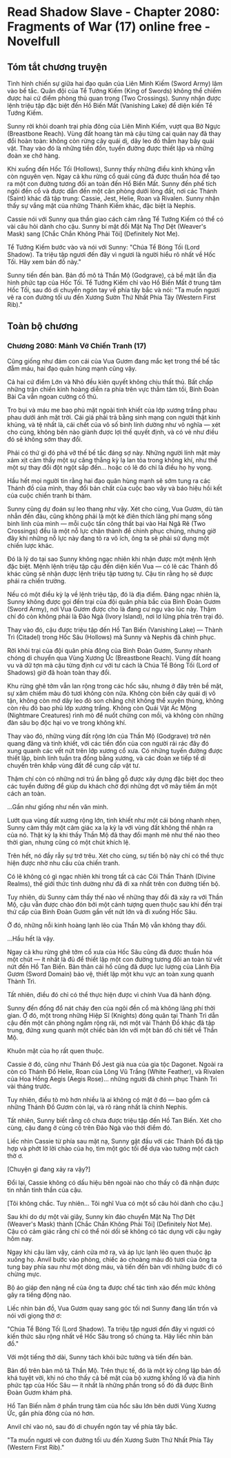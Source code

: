 # Read Shadow Slave - Chapter 2080: Fragments of War (17) online free - Novelfull

## Tóm tắt chương truyện

Tình hình chiến sự giữa hai đạo quân của Liên Minh Kiếm (Sword Army) lâm vào bế tắc. Quân đội của Tể Tướng Kiếm (King of Swords) không thể chiếm được hai cứ điểm phòng thủ quan trọng (Two Crossings). Sunny nhận được lệnh triệu tập đặc biệt đến Hồ Biến Mất (Vanishing Lake) để diện kiến Tể Tướng Kiếm.

Sunny rời khỏi doanh trại phía đông của Liên Minh Kiếm, vượt qua Bờ Ngực (Breastbone Reach). Vùng đất hoang tàn mà cậu từng cai quản nay đã thay đổi hoàn toàn: không còn rừng cây quái dị, dây leo đỏ thẫm hay bầy quái vật. Thay vào đó là những tiền đồn, tuyến đường được thiết lập và những đoàn xe chở hàng.

Khi xuống đến Hốc Tối (Hollows), Sunny thấy những điều kinh khủng vẫn còn nguyên vẹn. Ngay cả khu rừng cổ quái cũng đã được thuần hóa để tạo ra một con đường tương đối an toàn đến Hồ Biến Mất. Sunny đến phế tích ngôi đền cổ và được dẫn đến một căn phòng dưới lòng đất, nơi các Thánh (Saint) khác đã tập trung: Cassie, Jest, Helie, Roan và Rivalen. Sunny nhận thấy sự vắng mặt của những Thánh Kiếm khác, đặc biệt là Nephis.

Cassie nói với Sunny qua thần giao cách cảm rằng Tể Tướng Kiếm có thể có vài câu hỏi dành cho cậu. Sunny bí mật đổi Mặt Nạ Thợ Dệt (Weaver's Mask) sang [Chắc Chắn Không Phải Tôi] (Definitely Not Me).

Tể Tướng Kiếm bước vào và nói với Sunny: "Chúa Tể Bóng Tối (Lord Shadow). Ta triệu tập ngươi đến đây vì ngươi là người hiểu rõ nhất về Hốc Tối. Hãy xem bản đồ này."

Sunny tiến đến bàn. Bản đồ mô tả Thần Mộ (Godgrave), cả bề mặt lẫn địa hình phức tạp của Hốc Tối. Tể Tướng Kiếm chỉ vào Hồ Biến Mất ở trung tâm Hốc Tối, sau đó di chuyển ngón tay về phía tây bắc và nói: "Ta muốn ngươi vẽ ra con đường tối ưu đến Xương Sườn Thứ Nhất Phía Tây (Western First Rib)."

## Toàn bộ chương

### Chương 2080: Mảnh Vỡ Chiến Tranh (17)

Cũng giống như đám con cái của Vua Gươm đang mắc kẹt trong thế bế tắc đẫm máu, hai đạo quân hùng mạnh cũng vậy.

Cả hai cứ điểm Lớn và Nhỏ đều kiên quyết không chịu thất thủ. Bất chấp những trận chiến kinh hoàng diễn ra phía trên vực thẳm tăm tối, Binh Đoàn Bài Ca vẫn ngoan cường cố thủ.

Tro bụi và máu me bao phủ mặt ngoài tinh khiết của lớp xương trắng phau phau dưới ánh mặt trời. Cái giá phải trả bằng sinh mạng con người thật kinh khủng, và tệ nhất là, cái chết của vô số binh lính dường như vô nghĩa — xét cho cùng, không bên nào giành được lợi thế quyết định, và có vẻ như điều đó sẽ không sớm thay đổi.

Phải có thứ gì đó phá vỡ thế bế tắc đáng sợ này. Những người lính mặt mày xám xịt cảm thấy một sự căng thẳng kỳ lạ lan tỏa trong không khí, như thể một sự thay đổi đột ngột sắp đến… hoặc có lẽ đó chỉ là điều họ hy vọng.

Hầu hết mọi người tin rằng hai đạo quân hùng mạnh sẽ sớm tung ra các Thánh đồ của mình, thay đổi bản chất của cuộc bao vây và báo hiệu hồi kết của cuộc chiến tranh bi thảm.

Sunny cũng dự đoán sự leo thang như vậy. Xét cho cùng, Vua Gươm, dù tàn nhẫn đến đâu, cũng không phải là một kẻ điên thích lãng phí mạng sống binh lính của mình — mỗi cuộc tấn công thất bại vào Hai Ngã Rẽ (Two Crossings) đều là một nỗ lực chân thành để chinh phục chúng, nhưng giờ đây khi những nỗ lực này đang tỏ ra vô ích, ông ta sẽ phải sử dụng một chiến lược khác.

Đó là lý do tại sao Sunny không ngạc nhiên khi nhận được một mệnh lệnh đặc biệt. Mệnh lệnh triệu tập cậu đến diện kiến Vua — có lẽ các Thánh đồ khác cũng sẽ nhận được lệnh triệu tập tương tự. Cậu tin rằng họ sẽ được phái ra chiến trường.

Nếu có một điều kỳ lạ về lệnh triệu tập, đó là địa điểm. Đáng ngạc nhiên là, Sunny không được gọi đến trại của đội quân phía bắc của Binh Đoàn Gươm (Sword Army), nơi Vua Gươm được cho là đang cư ngụ vào lúc này. Thậm chí đó còn không phải là Đảo Ngà (Ivory Island), nơi lơ lửng phía trên trại đó.

Thay vào đó, cậu được triệu tập đến Hồ Tan Biến (Vanishing Lake) — Thành Trì (Citadel) trong Hốc Sâu (Hollows) mà Sunny và Nephis đã chinh phục.

Rời khỏi trại của đội quân phía đông của Binh Đoàn Gươm, Sunny nhanh chóng di chuyển qua Vùng Xương Ức (Breastbone Reach). Vùng đất hoang vu và dữ tợn mà cậu từng định cư với tư cách là Chúa Tể Bóng Tối (Lord of Shadows) giờ đã hoàn toàn thay đổi.

Khu rừng ghê tởm vẫn lan rộng trong các hốc sâu, nhưng ở đây trên bề mặt, sự xâm chiếm màu đỏ tươi không còn nữa. Không còn biển cây quái dị vô tận, không còn mớ dây leo đỏ son chằng chịt không thể xuyên thủng, không còn rêu đỏ bao phủ lớp xương trắng. Không còn Quái Vật Ác Mộng (Nightmare Creatures) rình mò để nuốt chửng con mồi, và không còn những đàn sâu bọ độc hại vo ve trong không khí.

Thay vào đó, những vùng đất rộng lớn của Thần Mộ (Godgrave) trở nên quang đãng và tinh khiết, với các tiền đồn của con người rải rác đây đó xung quanh các vết nứt trên lớp xương cổ xưa. Có những tuyến đường được thiết lập, binh lính tuần tra đồng bằng xương, và các đoàn xe tiếp tế di chuyển trên khắp vùng đất để cung cấp vật tư.

Thậm chí còn có những nơi trú ẩn bằng gỗ được xây dựng đặc biệt dọc theo các tuyến đường để giúp du khách chờ đợi những đợt vỡ mây tiềm ẩn một cách an toàn.

…Gần như giống như nền văn minh.

Lướt qua vùng đất xương rộng lớn, tinh khiết như một cái bóng nhanh nhẹn, Sunny cảm thấy một cảm giác xa lạ kỳ lạ với vùng đất không thể nhận ra của nó. Thật kỳ lạ khi thấy Thần Mộ đã thay đổi mạnh mẽ như thế nào theo thời gian, nhưng cũng có một chút khích lệ.

Trên hết, nó đầy rẫy sự trớ trêu. Xét cho cùng, sự tiến bộ này chỉ có thể thực hiện được nhờ nhu cầu của chiến tranh.

Có lẽ không có gì ngạc nhiên khi trong tất cả các Cõi Thần Thánh (Divine Realms), thế giới thức tỉnh dường như đã đi xa nhất trên con đường tiến bộ.

Tuy nhiên, dù Sunny cảm thấy thế nào về những thay đổi đã xảy ra với Thần Mộ, cậu vẫn được chào đón bởi một cảnh tượng quen thuộc sau khi đến trại thứ cấp của Binh Đoàn Gươm gần vết nứt lớn và đi xuống Hốc Sâu.

Ở đó, những nỗi kinh hoàng lạnh lẽo của Thần Mộ vẫn không thay đổi.

…Hầu hết là vậy.

Ngay cả khu rừng ghê tởm cổ xưa của Hốc Sâu cũng đã được thuần hóa một chút — ít nhất là đủ để thiết lập một con đường tương đối an toàn từ vết nứt đến Hồ Tan Biến. Bản thân cái hồ cũng đã được lực lượng của Lãnh Địa Gươm (Sword Domain) bảo vệ, thiết lập một khu vực an toàn xung quanh Thành Trì.

Tất nhiên, điều đó chỉ có thể thực hiện được vì chính Vua đã hành động.

Sunny đến đống đổ nát cháy đen của ngôi đền cổ mà không lãng phí thời gian. Ở đó, một trong những Hiệp Sĩ (Knights) đóng quân tại Thành Trì dẫn cậu đến một căn phòng ngầm rộng rãi, nơi một vài Thánh Đồ khác đã tập trung, đứng xung quanh một chiếc bàn lớn với một bản đồ chi tiết về Thần Mộ.

Khuôn mặt của họ rất quen thuộc.

Cassie ở đó, cũng như Thánh Đồ Jest già nua của gia tộc Dagonet. Ngoài ra còn có Thánh Đồ Helie, Roan của Lông Vũ Trắng (White Feather), và Rivalen của Hoa Hồng Aegis (Aegis Rose)… những người đã chinh phục Thành Trì vài tháng trước.

Tuy nhiên, điều tò mò hơn nhiều là ai không có mặt ở đó — bao gồm cả những Thánh Đồ Gươm còn lại, và rõ ràng nhất là chính Nephis.

Tất nhiên, Sunny biết rằng cô chưa được triệu tập đến Hồ Tan Biến. Xét cho cùng, cậu đang ở cùng cô trên Đảo Ngà vào thời điểm đó.

Liếc nhìn Cassie từ phía sau mặt nạ, Sunny gật đầu với các Thánh Đồ đã tập hợp và phớt lờ lời chào của họ, tìm một góc tối để dựa vào tường một cách thờ ơ.

[Chuyện gì đang xảy ra vậy?]

Đổi lại, Cassie không có dấu hiệu bên ngoài nào cho thấy cô đã nhận được tin nhắn tinh thần của cậu.

[Tôi không chắc. Tuy nhiên… Tôi nghĩ Vua có một số câu hỏi dành cho cậu.]

Sau khi do dự một vài giây, Sunny kín đáo chuyển Mặt Nạ Thợ Dệt (Weaver's Mask) thành [Chắc Chắn Không Phải Tôi] (Definitely Not Me). Cậu có cảm giác rằng chỉ có thể nói dối sẽ không có tác dụng với cậu ngày hôm nay.

Ngay khi cậu làm vậy, cánh cửa mở ra, và áp lực lạnh lẽo quen thuộc ập xuống họ. Anvil bước vào phòng, chiếc áo choàng màu đỏ tươi của ông ta tung bay phía sau như một dòng máu, và tiến đến bàn với những bước đi có chừng mực.

Bộ áo giáp đen nặng nề của ông ta được chế tác tinh xảo đến mức không gây ra tiếng động nào.

Liếc nhìn bản đồ, Vua Gươm quay sang góc tối nơi Sunny đang lẩn trốn và nói với giọng thờ ơ:

"Chúa Tể Bóng Tối (Lord Shadow). Ta triệu tập ngươi đến đây vì ngươi có kiến thức sâu rộng nhất về Hốc Sâu trong số chúng ta. Hãy liếc nhìn bản đồ."

Với một tiếng thở dài, Sunny tách khỏi bức tường và tiến đến bàn.

Bản đồ trên bàn mô tả Thần Mộ. Trên thực tế, đó là một kỳ công lập bản đồ khá tuyệt vời, khi nó cho thấy cả bề mặt của bộ xương khổng lồ và địa hình phức tạp của Hốc Sâu — ít nhất là những phần trong số đó đã được Binh Đoàn Gươm khám phá.

Hồ Tan Biến nằm ở phần trung tâm của hốc sâu lớn bên dưới Vùng Xương Ức, gần phía đông của nó hơn.

Anvil chỉ vào nó, sau đó di chuyển ngón tay về phía tây bắc.

"Ta muốn ngươi vẽ con đường tối ưu đến Xương Sườn Thứ Nhất Phía Tây (Western First Rib)."
